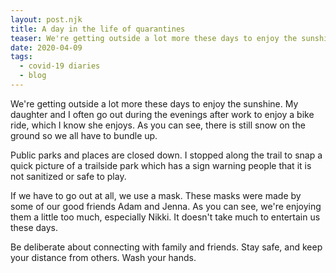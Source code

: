 ```yaml
---
layout: post.njk
title: A day in the life of quarantines
teaser: We're getting outside a lot more these days to enjoy the sunshine. 
date: 2020-04-09
tags:
  - covid-19 diaries
  - blog
---
```

We're getting outside a lot more these days to enjoy the sunshine. My daughter and I often go out during the evenings after work to enjoy a bike ride, which I know she enjoys. As you can see, there is still snow on the ground so we all have to bundle up. 

<lbwc-img-block src="{{relativeRoot}}assets/img/img_2.jpeg" height="224" width="300"></lbwc-img-block>

Public parks and places are closed down. I stopped along the trail to snap a quick picture of a trailside park which has a sign warning people that it is not sanitized or safe to play.
<lbwc-img-block src="{{relativeRoot}}assets/img/img_3.jpeg" height="400" width="300"></lbwc-img-block>

If we have to go out at all, we use a mask. These masks were made by some of our good friends Adam and Jenna. As you can see, we're enjoying them a little too much, especially Nikki. It doesn't take much to entertain us these days.

<lbwc-img-block src="{{relativeRoot}}assets/img/img_4.jpeg" height="400" width="300"></lbwc-img-block>

Be deliberate about connecting with family and friends. Stay safe, and keep your distance from others. Wash your hands. 


